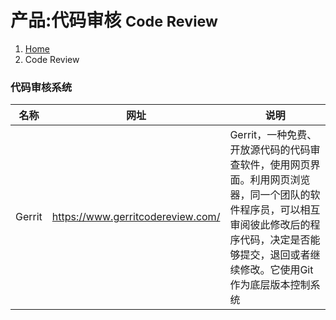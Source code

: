 # 产品:代码审核 <small>Code Review</small>

<ol class="breadcrumb"><li><a href="/">Home</a></li><li class="active">Code Review</li></ol>

### 代码审核系统
|名称|网址|说明|
|------|------|------|
|Gerrit|https://www.gerritcodereview.com/|Gerrit，一种免费、开放源代码的代码审查软件，使用网页界面。利用网页浏览器，同一个团队的软件程序员，可以相互审阅彼此修改后的程序代码，决定是否能够提交，退回或者继续修改。它使用Git作为底层版本控制系统|

